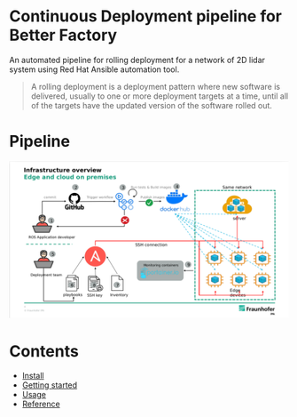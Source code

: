 # Continuous Deployment pipeline for Better Factory

 An automated pipeline for rolling deployment for a network of 2D lidar system using Red Hat Ansible automation tool.  

> A rolling deployment is a deployment pattern where new software is delivered, usually to one or more deployment targets at a time, until all of the targets have the updated version of the software rolled out.



# Pipeline

![](./docs/layout.png)

# Contents

-   [Install](/docs/install.md)
-   [Getting started](/docs/gettingstarted.md)
-   [Usage](/docs/usage.md)
-   [Reference](/docs/reference.md)


